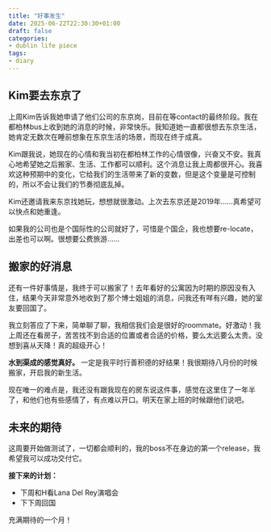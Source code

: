 ```yaml
---
title: "好事发生"
date: 2025-06-22T22:30:30+01:00
draft: false
categories:
- dublin life piece
tags: 
- diary
---
```


## Kim要去东京了

上周Kim告诉我她申请了他们公司的东京岗，目前在等contact的最终阶段。我在都柏林bus上收到她的消息的时候，非常快乐。我知道她一直都很想去东京生活，她肯定无数次在睡前想象在东京生活的场景，而现在终于成真。

Kim跟我说，她现在的心情和我当初在都柏林工作的心情很像，兴奋又不安。我真心地希望她之后搬家、生活、工作都可以顺利。这个消息让我上周都很开心。我喜欢这种预期中的变化，它给我们的生活带来了新的变数，但是这个变量是可控制的，所以不会让我们的节奏彻底乱掉。

Kim还邀请我来东京找她玩，想想就很激动。上次去东京还是2019年……真希望可以快点和她重逢。

如果我的公司也是个国际性的公司就好了，可惜是个国企，我也想要re-locate，出差也可以啊。很想要公费旅游……

## 搬家的好消息

还有一件好事情是，我终于可以搬家了！去年看好的公寓因为时期的原因没有入住，结果今天非常意外地收到了那个博士姐姐的消息，问我还有咩有兴趣，她的室友要回国了。

我立刻答应了下来，简单聊了聊，我相信我们会是很好的roommate。好激动！我上周还在看房子，苦苦找不到合适的位置或者合适的价格，要么太远要么太贵。没想到喜从天降！真的超级开心！

**水到渠成的感觉真好。** 一定是我平时行善积德的好结果！我很期待八月份的时候搬家，开启我的新生活。

现在唯一的难点是，我还没有跟我现在的房东说这件事，感觉在这里住了一年半了，和他们也有些感情了，有点难以开口。明天在家上班的时候跟他们说吧。

## 未来的期待

这周要开始做测试了，一切都会顺利的，我的boss不在身边的第一个release，我希望我可以成功交付它。

**接下来的计划：**
- 下周和H看Lana Del Rey演唱会
- 下下周回国

充满期待的一个月！